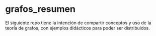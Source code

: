 # grafos_resumen
El siguiente repo tiene la intención de compartir conceptos y uso de la teoría de grafos, con ejemplos didácticos para poder ser distribuidos.
